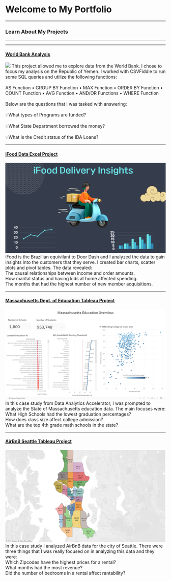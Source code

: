 # Welcome to My Portfolio

---

### Learn About My Projects

---
<hr />
<h4 id="Yemen's Economic Lifeline: Analyzing World Bank Loans through SQL"><a href="/files/World Bank Yemen SQL Project.pdf">World Bank Analysis</a></h4>
<p><img src="images/World_Bank_Analysis.logo.jpg" />
This project allowed me to explore data from the World Bank.  I chose to focus my analysis on the Republic of Yemen. I worked with CSVFiddle to run some SQL queries
and utilize the following functions:
<br /><br />
AS Function • GROUP BY Function • MAX Function • ORDER BY Function • COUNT Function • AVG Function • AND/OR Functions • WHERE Function 
<br /><br />
Below are the questions that I was tasked with answering:
<br /><br />
💡What types of Programs are funded?
<br /><br />
💡What State Department borrowed the money?
<br /><br />
💡What is the Credit status of the IDA Loans?



---
#### [iFood Data Excel Project](https://www.linkedin.com/pulse/uncovering-flavorful-insights-data-analysis-ifood-trends-kenny-dunn-nkjqc%3FtrackingId=KYmY6YsbRP6VGcBoKigFXg%253D%253D/?trackingId=KYmY6YsbRP6VGcBoKigFXg%3D%3D)
[<img src="images/iFood.png?raw=true"/>](https://www.linkedin.com/pulse/uncovering-flavorful-insights-data-analysis-ifood-trends-kenny-dunn-nkjqc%3FtrackingId=KYmY6YsbRP6VGcBoKigFXg%253D%253D/?trackingId=KYmY6YsbRP6VGcBoKigFXg%3D%3D)
iFood is the Brazilian equivilant to Door Dash and I analyzed the data to gain insights into the customers that they serve.  I created bar charts, scatter plots and pivot tables.  The data revealed: <br>
The causal relationships between income and order amounts. <br>
How marital status and having kids at home affected spending. <br>
The months that had the highest number of new member acquisitions.  


---
#### [Massachusetts Dept. of Education Tableau Project](https://www.loom.com/share/c79e0210b5394b15ab0984b0cc0bc984)
[<img src="images/Tableau_Mass_Ed.png?raw=true"/>](https://www.linkedin.com/posts/kennyddunn_massachusetts-education-overview-activity-7163199462859870209-s2ZD?utm_source=share&utm_medium=member_desktop)
In this case study from Data Analytics Accelerator, I was prompted to analyze the State of Massachusetts education data. The main focuses were: <br>
What High Schools had the lowest graduation percentages? <br>
How does class size affect college admission? <br>
What are the top 4th grade math schools in the state? 


---
#### [AirBnB Seattle Tableau Project](https://public.tableau.com/app/profile/kenny.dunn/viz/AirBnBZipCodeDataViz/Dashboard1)
[<img src="AirBnB_ZipCodes_Seattle.png?raw=true"/>](https://public.tableau.com/app/profile/kenny.dunn/viz/AirBnBZipCodeDataViz/Dashboard1)
In this case study I analyzed AirBnB data for the city of Seattle. There were three things that I was really focused on in analyzing this data and they were: <br>
Which Zipcodes have the highest prices for a rental? <br>
What months had the most revenue? <br>
Did the number of bedrooms in a rental affect rantability? 



